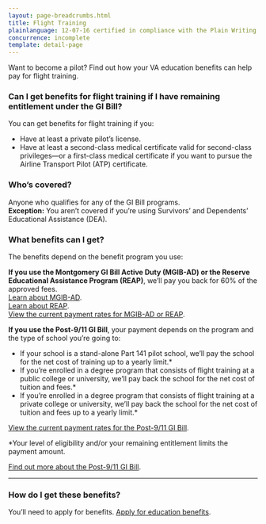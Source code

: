 ```yaml
---
layout: page-breadcrumbs.html
title: Flight Training
plainlanguage: 12-07-16 certified in compliance with the Plain Writing Act
concurrence: incomplete
template: detail-page
---
```


<div itemscope itemtype="http://schema.org/FAQPage">
<div itemprop="description" class="va-introtext">

Want to become a pilot? Find out how your VA education benefits can help pay for flight training.

</div>


<div class="feature" markdown=“1” itemscope itemtype="http://schema.org/Question">
<h3 itemprop="name">Can I get benefits for flight training if I have remaining entitlement under the GI Bill?</h3>
<div itemprop="acceptedAnswer" itemscope itemtype="http://schema.org/Answer">
<div itemprop="text">

You can get benefits for flight training if you:
- Have at least a private pilot’s license.
- Have at least a second-class medical certificate valid for second-class privileges—or a first-class medical certificate if you want to pursue the Airline Transport Pilot (ATP) certificate.

</div>
</div>

<div itemscope itemtype="http://schema.org/Question">
<h3 itemprop="name">Who’s covered?</h3>
<div itemprop="acceptedAnswer" itemscope itemtype="http://schema.org/Answer">
<div itemprop="text">

Anyone who qualifies for any of the GI Bill programs. <br />
**Exception:** You aren’t covered if you’re using Survivors’ and Dependents’ Educational Assistance (DEA).  

</div>
</div>
</div>
</div>

<div itemscope itemtype="http://schema.org/Question">
<h3 itemprop="name">What benefits can I get?</h3>
<div itemprop="acceptedAnswer" itemscope itemtype="http://schema.org/Answer">
<div itemprop="text">

The benefits depend on the benefit program you use:

**If you use the Montgomery GI Bill Active Duty (MGIB-AD) or the Reserve Educational Assistance Program (REAP)**, we’ll pay you back for 60% of the approved fees.<br />
[Learn about MGIB-AD](/education/gi-bill/montgomery-active-duty/).<br />
[Learn about REAP](/education/other-educational-assistance-programs/reap/).<br />
[View the current payment rates for MGIB-AD or REAP](http://www.benefits.va.gov/gibill/resources/benefits_resources/rate_tables.asp). 

**If you use the Post-9/11 GI Bill**, your payment depends on the program and the type of school you’re going to: 
- If your school is a stand-alone Part 141 pilot school, we’ll pay the school for the net cost of training up to a yearly limit.\* 
- If you’re enrolled in a degree program that consists of flight training at a public college or university, we’ll pay back the school for the net cost of tuition and fees.\*
- If you’re enrolled in a degree program that consists of flight training at a private college or university, we’ll pay back the school for the net cost of tuition and fees up to a yearly limit.\* 

[View the current payment rates for the Post-9/11 GI Bill](http://www.benefits.va.gov/gibill/resources/benefits_resources/rate_tables.asp).

\*Your level of eligibility and/or your remaining entitlement limits the payment amount. 

[Find out more about the Post-9/11 GI Bill](/education/gi-bill/post-9-11/). 


</div>
</div>
</div>

-----

<div itemscope itemtype="http://schema.org/Question">
<h3 itemprop="name">How do I get these benefits?</h3>
<div itemprop="acceptedAnswer" itemscope itemtype="http://schema.org/Answer">
<div itemprop="text">

You’ll need to apply for benefits. [Apply for education benefits](/education/apply-for-education-benefits/).

</div>
</div>
</div>
</div>
